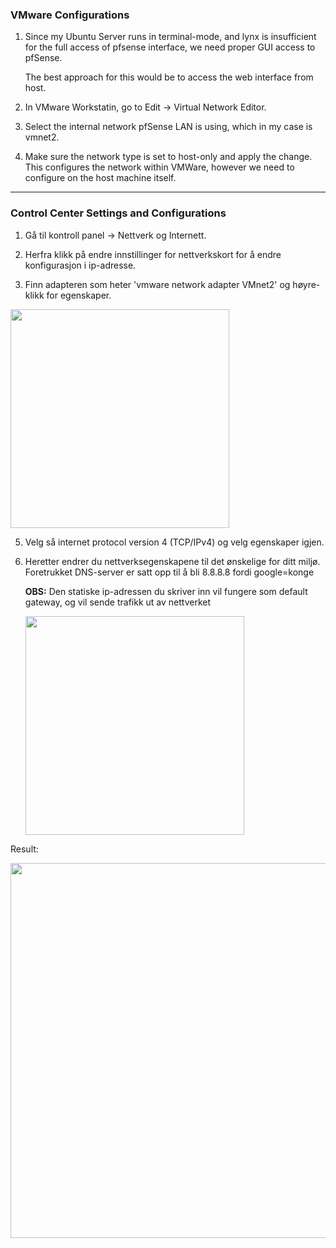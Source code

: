### VMware Configurations 

1. Since my Ubuntu Server runs in terminal-mode, and lynx is insufficient for the full access of pfsense interface, we need proper GUI access to pfSense.

   The best approach for this would be to access the web interface from host.

2. In VMware Workstatin, go to Edit -> Virtual Network Editor.

3. Select the internal network pfSense LAN is using, which in my case is vmnet2.

4. Make sure the network type is set to host-only and apply the change. This configures the network within VMWare, however we need to configure on the host machine itself.

---

### Control Center Settings and Configurations

1. Gå til kontroll panel -> Nettverk og Internett.

2. Herfra klikk på endre innstillinger for nettverkskort for å endre konfigurasjon i ip-adresse.

3. Finn adapteren som heter 'vmware network adapter VMnet2' og høyre-klikk for egenskaper.

  <img src="https://github.com/user-attachments/assets/528f675d-686b-4010-bdbd-416dd7a992b5" width=350>


5. Velg så internet protocol version 4 (TCP/IPv4) og velg egenskaper igjen.

6. Heretter endrer du nettverksegenskapene til det ønskelige for ditt miljø. Foretrukket DNS-server er satt opp til å bli 8.8.8.8 fordi google=konge

   **OBS:** Den statiske ip-adressen du skriver inn vil fungere som default gateway, og vil sende trafikk ut av nettverket


   <img src=https://github.com/user-attachments/assets/91103618-d366-473a-bad4-65fbf359f36f width=350>





Result:

   <img src=https://github.com/user-attachments/assets/2dfa5818-3f61-4aec-a596-3873aa0371df width=600>
